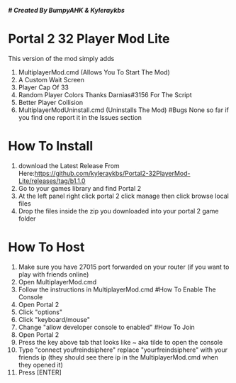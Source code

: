 ***# Created By BumpyAHK & Kyleraykbs***

# Portal 2 32 Player Mod Lite

This version of the mod simply adds
1. MultiplayerMod.cmd (Allows You To Start The Mod)
2. A Custom Wait Screen
3. Player Cap Of 33
4. Random Player Colors Thanks Darnias#3156 For The Script
5. Better Player Collision
6. MultiplayerModUninstall.cmd (Uninstalls The Mod)
#Bugs
None so far if you find one report it in the Issues section

# How To Install
1. download the Latest Release From Here:https://github.com/kyleraykbs/Portal2-32PlayerMod-Lite/releases/tag/b1.1.0
2. Go to your games library and find Portal 2
3. At the left panel right click portal 2 click manage then click browse local files
4. Drop the files inside the zip you downloaded into your portal 2 game folder
# How To Host
1. Make sure you have 27015 port forwarded on your router (if you want to play with friends online)
2. Open MultiplayerMod.cmd
3. Follow the instructions in MultiplayerMod.cmd
#How To Enable The Console
1. Open Portal 2
2. Click "options"
3. Click "keyboard/mouse"
4. Change "allow developer console to enabled"
#How To Join
1. Open Portal 2 
2. Press the key above tab that looks like ~ aka tilde to open the console
3. Type "connect youfreindsiphere" replace "yourfreindsiphere" with your friends ip (they should see there ip in the MultiplayerMod.cmd when they opened it)
4. Press [ENTER]
